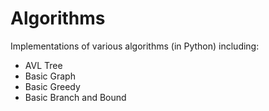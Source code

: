 Algorithms
=============
Implementations of various algorithms (in Python) including:
<ul>
	<li>AVL Tree</li>
	<li>Basic Graph</li>
	<li>Basic Greedy</li>
	<li>Basic Branch and Bound</li>
</ul>